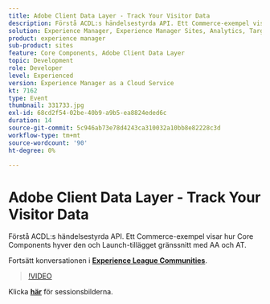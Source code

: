 ```yaml
---
title: Adobe Client Data Layer - Track Your Visitor Data
description: Förstå ACDL:s händelsestyrda API. Ett Commerce-exempel visar hur Core Components hyver den och Launch-tillägget gränssnitt med AA och AT. Den här sessionen skapades som en del av Adobe Developers Live Content Event.
solution: Experience Manager, Experience Manager Sites, Analytics, Target
product: experience manager
sub-product: sites
feature: Core Components, Adobe Client Data Layer
topic: Development
role: Developer
level: Experienced
version: Experience Manager as a Cloud Service
kt: 7162
type: Event
thumbnail: 331733.jpg
exl-id: 68cd2f54-02be-40b9-a9b5-ea8824eded6c
duration: 14
source-git-commit: 5c946ab73e78d4243ca310032a10bb8e82228c3d
workflow-type: tm+mt
source-wordcount: '90'
ht-degree: 0%

---
```


# Adobe Client Data Layer - Track Your Visitor Data

Förstå ACDL:s händelsestyrda API. Ett Commerce-exempel visar hur Core Components hyver den och Launch-tillägget gränssnitt med AA och AT.

Fortsätt konversationen i **[Experience League Communities](https://adobe.ly/36Yd3v6)**.

>[!VIDEO](https://video.tv.adobe.com/v/331733/?quality=12&learn=on&hidetitle=true)

Klicka **[här](/help/adobe-developers-live/assets/adobe-client-data-layer.pdf)** för sessionsbilderna.

